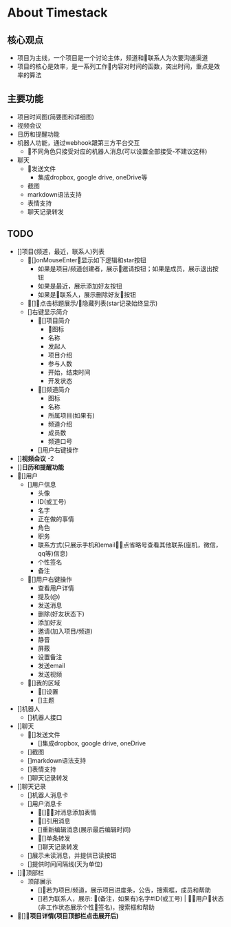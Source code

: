 # About Timestack

## 核心观点

+ 项目为主线，一个项目是一个讨论主体，频道和联系人为次要沟通渠道
+ 项目的核心是效率，是一系列工作内容对时间的函数，突出时间，重点是效率的算法

## 主要功能

+ 项目时间图(简要图和详细图)
+ 视频会议
+ 日历和提醒功能
+ 机器人功能，通过webhook跟第三方平台交互
  + 不同角色只接受对应的机器人消息(可以设置全部接受-不建议这样)
+ 聊天
  + 发送文件
    + 集成dropbox, google drive, oneDrive等
  + 截图
  + markdown语法支持
  + 表情支持
  + 聊天记录转发

## TODO

+ []项目(频道，最近，联系人)列表
  + []onMouseEnter显示如下逻辑和star按钮
    + 如果是项目/频道创建者，展示邀请按钮；如果是成员，展示退出按钮
    + 如果是最近，展示添加好友按钮
    + 如果是联系人，展示删除好友按钮
  + []点击标题展示/隐藏列表(star记录始终显示)
  + []右键显示简介
    + []项目简介
      + 图标
      + 名称
      + 发起人
      + 项目介绍
      + 参与人数
      + 开始，结束时间
      + 开发状态
    + []频道简介
      + 图标
      + 名称
      + 所属项目(如果有)
      + 频道介绍
      + 成员数
      + 频道口号
    + []用户右键操作
+ []**视频会议** -2
+ []**日历和提醒功能**
+ []用户
  + []用户信息
    + 头像
    + ID(或工号)
    + 名字
    + 正在做的事情
    + 角色
    + 职务
    + 联系方式(只展示手机和email，点省略号查看其他联系(座机，微信，qq等)信息)
    + 个性签名
    + 备注
  + []用户右键操作
    + 查看用户详情
    + 提及(@)
    + 发送消息
    + 删除(好友状态下)
    + 添加好友
    + 邀请(加入项目/频道)
    + 静音
    + 屏蔽
    + 设置备注
    + 发送email
    + 发送视频
  + []我的区域
    + []设置
    + []主题
+ []机器人
  + []机器人接口
+ []聊天
  + []发送文件
    + []集成dropbox, google drive, oneDrive
  + []截图
  + []markdown语法支持
  + []表情支持
  + []聊天记录转发
+ []聊天记录
  + []机器人消息卡
  + []用户消息卡
    + []对消息添加表情
    + []引用消息
    + []重新编辑消息(展示最后编辑时间)
    + []单条转发
    + []聊天记录转发
  + []展示未读消息，并提供已读按钮
  + []提供时间间隔线(天为单位)
+ []顶部栏
  + 顶部展示
    + []若为项目/频道，展示项目进度条，公告，搜索框，成员和帮助
    + []若为联系人，展示: (备注，如果有)名字#ID(或工号) | 用户状态(非工作状态展示个性签名)，搜索框和帮助
+ []**项目详情(项目顶部栏点击展开后)**